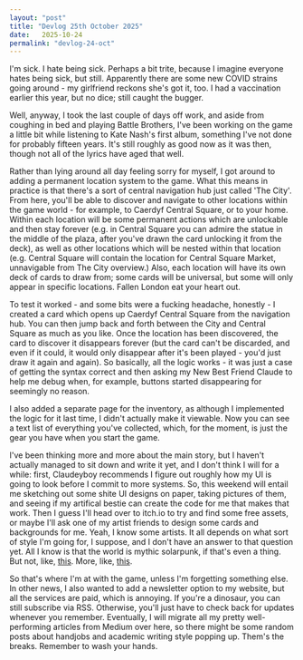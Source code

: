 ```yaml
---
layout: "post"
title: "Devlog 25th October 2025"
date:   2025-10-24
permalink: "devlog-24-oct"
---
```


I'm sick. I hate being sick. Perhaps a bit trite, because I imagine everyone hates being sick, but still. Apparently there are some new COVID strains going around - my girlfriend reckons she's got it, too. I had a vaccination earlier this year, but no dice; still caught the bugger.

Well, anyway, I took the last couple of days off work, and aside from coughing in bed and playing Battle Brothers, I've been working on the game a little bit while listening to Kate Nash's first album, something I've not done for probably fifteen years. It's still roughly as good now as it was then, though not all of the lyrics have aged that well.

Rather than lying around all day feeling sorry for myself, I got around to adding a permanent location system to the game. What this means in practice is that there's a sort of central navigation hub just called 'The City'. From here, you'll be able to discover and navigate to other locations within the game world - for example, to Caerdyf Central Square, or to your home. Within each location will be some permanent actions which are unlockable and then stay forever (e.g. in Central Square you can admire the statue in the middle of the plaza, after you've drawn the card unlocking it from the deck), as well as other locations which will be nested within that location (e.g. Central Square will contain the location for Central Square Market, unnavigable from The City overview.) Also, each location will have its own deck of cards to draw from; some cards will be universal, but some will only appear in specific locations. Fallen London eat your heart out.

To test it worked - and some bits were a fucking headache, honestly - I created a card which opens up Caerdyf Central Square from the navigation hub. You can then jump back and forth between the City and Central Square as much as you like. Once the location has been discovered, the card to discover it disappears forever (but the card can't be discarded, and even if it could, it would only disappear after it's been played - you'd just draw it again and again). So basically, all the logic works - it was just a case of getting the syntax correct and then asking my New Best Friend Claude to help me debug when, for example, buttons started disappearing for seemingly no reason.

I also added a separate page for the inventory, as although I implemented the logic for it last time, I didn't actually make it viewable. Now you can see a text list of everything you've collected, which, for the moment, is just the gear you have when you start the game.

I've been thinking more and more about the main story, but I haven't actually managed to sit down and write it yet, and I don't think I will for a while: first, Claudeyboy recommends I figure out roughly how my UI is going to look before I commit to more systems. So, this weekend will entail me sketching out some shite UI designs on paper, taking pictures of them, and seeing if my artifical bestie can create the code for me that makes that work. Then I guess I'll head over to itch.io to try and find some free assets, or maybe I'll ask one of my artist friends to design some cards and backgrounds for me. Yeah, I know some artists. It all depends on what sort of style I'm going for, I suppose, and I don't have an answer to that question yet. All I know is that the world is mythic solarpunk, if that's even a thing. But not, like, <a target="_blank" href= "https://cosmos.leartesstudios.com/environments/stylized-solarpunk-city">this</a>. More, like, <a target="_blank" href= "https://www.reddit.com/r/conceptart/comments/q7as3q/dystopian_city/">this</a>. 

So that's where I'm at with the game, unless I'm forgetting something else. In other news, I also wanted to add a newsletter option to my website, but all the services are paid, which is annoying. If you're a dinosaur, you can still subscribe via RSS. Otherwise, you'll just have to check back for updates whenever you remember. Eventually, I will migrate all my pretty well-performing articles from Medium over here, so there might be some random posts about handjobs and academic writing style popping up. Them's the breaks. Remember to wash your hands.